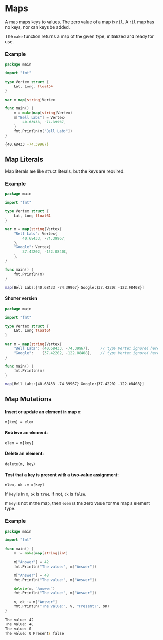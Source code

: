 # Maps

A map maps keys to values. The zero value of a map is `nil`. A `nil` map has no keys, nor can keys be added.

The `make` function returns a map of the given type, initialized and ready for use.

### Example

```go
package main

import "fmt"

type Vertex struct {
    Lat, Long, float64
}

var m map[string]Vertex

func main() {
    m = make(map[string]Vertex)
    m["Bell Labs"] = Vertex{
        40.68433, -74.39967,
    }
    fmt.Println(m["Bell Labs"])
}
```

```bash
{40.68433 -74.39967}
```

## Map Literals

Map literals are like struct literals, but the keys are required.

### Example

```go
package main

import "fmt"

type Vertex struct {
	Lat, Long float64
}

var m = map[string]Vertex{
	"Bell Labs": Vertex{
		40.68433, -74.39967,
	},
	"Google": Vertex{
		37.42202, -122.08408,
	},
}

func main() {
	fmt.Println(m)
}
```

```bash
map[Bell Labs:{40.68433 -74.39967} Google:{37.42202 -122.08408}]
```

#### Shorter version

```go
package main

import "fmt"

type Vertex struct {
	Lat, Long float64
}

var m = map[string]Vertex{
	"Bell Labs": {40.68433, -74.39967},		// type Vertex ignored here
	"Google":    {37.42202, -122.08408},	// type Vertex ignored here
}

func main() {
	fmt.Println(m)
}

```

```bash
map[Bell Labs:{40.68433 -74.39967} Google:{37.42202 -122.08408}]
```

## Map Mutations

#### Insert or update an element in map `m`:

`m[key] = elem`

#### Retrieve an element:

`elem = m[key]`

#### Delete an element:

`delete(m, key)`

#### Test that a key is present with a two-value assignment:

`elem, ok := m[key]`

If `key` is in `m`, `ok` is `true`. If not, `ok` is `false`.

If `key` is not in the map, then `elem` is the zero value for the map's element type.

### Example

```go
package main

import "fmt"

func main() {
	m := make(map[string]int)

	m["Answer"] = 42
	fmt.Println("The value:", m["Answer"])

	m["Answer"] = 48
	fmt.Println("The value:", m["Answer"])

	delete(m, "Answer")
	fmt.Println("The value:", m["Answer"])

	v, ok := m["Answer"]
	fmt.Println("The value:", v, "Present?", ok)
}

```

```bash
The value: 42
The value: 48
The value: 0
The value: 0 Present? false
```



